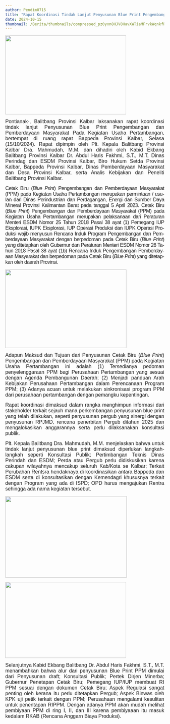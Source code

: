 ```yaml
---
author: Pendim0715
title: "Rapat Koordinasi Tindak Lanjut Penyusunan Blue Print Pengembangan dan Pemberdayaan Masyarakat Pada Kegiatan Usaha Pertambangan"
date: 2024-10-15
thumbnail: /Berita/thumbnails/compressed_pz0yxn8HJV8HavXWTiaMFrvkWqnkfRiUE14gAHNw.png
---
```

<p class="MsoNormal" style="margin-bottom: 0cm; text-align: justify; line-height: normal;"><span style="font-size: 12.0pt; font-family: 'Arial',sans-serif;"><img src="/images/A4iVAUsOIq8akGw8hIUg.png" width="383" height="250" alt="" /></span></p>
<p class="MsoNormal" style="margin-bottom: 0cm; text-align: justify; line-height: normal;"><span style="font-size: 12.0pt; font-family: 'Arial',sans-serif;">Pontianak-, Balitbang Provinsi Kalbar laksanakan rapat koordinasi tindak lanjut Penyusunan Blue Print Pengembangan dan Pemberdayaan Masyarakat Pada Kegiatan Usaha Pertambangan, bertempat di ruang rapat Bappeda Provinsi Kalbar, Selasa (15/10/2024). Rapat dipimpin oleh Plt. Kepala Balitbang Provinsi Kalbar Dra. Mahmudah, M.M. dan dihadiri oleh Kabid Ekbang Balitbang Provinsi Kalbar Dr. Abdul Haris Fakhmi, S.T., M.T, Dinas Perindag dan ESDM Provinsi Kalbar, Biro Hukum Setda Provinsi Kalbar, Bappeda Provinsi Kalbar, Dinas Pemberdayaan Masyarakat dan Desa Provinsi Kalbar, serta Analis Kebijakan dan Peneliti Balitbang Provinsi Kalbar.</span></p>
<p class="MsoNormal" style="margin-bottom: 0cm; text-align: justify; line-height: normal;"><span lang="SV" style="font-size: 12.0pt; font-family: 'Arial',sans-serif; letter-spacing: -.4pt; mso-ansi-language: SV;">Cetak Biru (<i>Blue Print</i>) Pengembangan dan Pemberdayaan Masyarakat (PPM) pada Kegiatan Usaha Pertambangan merupakan permintaan / usulan dari Dinas Perindustrian dan Perdagangan, Energi dan Sumber Daya Mineral Provinsi Kalimantan Barat pada tanggal 5 April 2023.</span><span lang="SV" style="font-size: 12.0pt; font-family: 'Arial',sans-serif;"> </span><span lang="SV" style="font-size: 12.0pt; font-family: 'Arial',sans-serif; letter-spacing: -.4pt; mso-ansi-language: SV;">Cetak Biru (<i>Blue Print</i>) Pengembangan dan Pemberdayaan Masyarakat (PPM) pada Kegiatan Usaha Pertambangan merupakan pelaksanaan dari Peraturan Menteri ESDM Nomor 25 Tahun 2018 Pasal 38 ayat (1) Pemegang IUP Eksplorasi, IUPK Eksplorasi, IUP Operasi Produksi dan IUPK Operasi Produksi wajib menyusun Rencana Induk Program Pengembangan dan Pemberdayaan Masyarakat dengan berpedoman pada Cetak Biru (<i>Blue Print</i>) yang ditetapkan oleh Gubernur dan Peraturan Menteri ESDM Nomor 26 Tahun 2018 Pasal 38 ayat (1b) Rencana Induk Pengembangan Pemberdayaan Masyarakat dan berpedoman pada Cetak Biru (<i>Blue Print</i>) yang ditetapkan oleh daerah Provinsi.</span></p>
<p class="MsoNormal" style="margin-bottom: 0cm; text-align: justify; line-height: normal;"><span style="font-size: 12.0pt; font-family: 'Arial',sans-serif;"><img src="/images/MpfNghuQMSDgVV4Dna4K.png" width="384" height="249" alt="" /></span></p>
<p class="MsoNormal" style="margin-bottom: 0cm; text-align: justify; line-height: normal;"><span style="font-size: 12.0pt; font-family: 'Arial',sans-serif;">Adapun Maksud dan Tujuan dari Penyusunan Cetak Biru (<i>Blue Print</i>) Pengembangan dan Pemberdayaan Masyarakat (PPM) pada Kegiatan Usaha Pertambangan ini adalah (1) Tersedianya pedoman penyelenggaraan PPM bagi Perusahaan Pertambangan yang sesuai dengan Agenda Pembangunan Daerah; (2) Menjadi panduan Arah Kebijakan Perusahaan Pertambangan dalam Perencanaan Program PPM; (3) Adanya acuan untuk melakukan sinkronisasi program PPM dari perusahaan pertambangan dengan pemangku kepentingan.</span></p>
<p class="MsoNormal" style="margin-bottom: 0cm; text-align: justify; line-height: normal;"><span style="font-size: 12.0pt; font-family: 'Arial',sans-serif;">Rapat koordinasi dimaksud dalam rangka menghimpun informasi dari stakeholder terkait sejauh mana perkembangan penyusunan blue print yang telah dilakukan, seperti penyusunan pergub yang sinergi dengan penyusunan RPJMD, rencana penerbitan Pergub ditahun 2025 dan mengalokasikan anggarannya serta perlu dilaksanakan konsultasi publik.</span></p>
<p class="MsoNormal" style="margin-bottom: 0cm; text-align: justify; line-height: normal;"><span style="font-size: 12.0pt; font-family: 'Arial',sans-serif;">Plt. Kepala Balitbang Dra. Mahmudah, M.M. menjelaskan bahwa untuk tindak lanjut penyusunan blue print dimaksud diperlukan langkah-langkah seperti Konsultasi Publik; Pertimbangan Teknis Dinas Perindah dan ESDM; Perda atau Pergub perlu didiskusikan karena cakupan wilayahnya mencakup seluruh Kab/Kota se Kalbar; Terkait Perubahan Rentsra hendaknaya di koordinasikan antara Bappeda dan ESDM serta di konsultasikan dengan Kemendagri khususnya terkait dengan Program yang ada di ISPD; OPD harus mengajukan Rentra sehingga ada nama kegiatan tersebut.<o:p></o:p></span></p>
<p class="MsoNormal" style="margin-bottom: 0cm; text-align: justify; line-height: normal;"><span style="font-size: 12.0pt; font-family: 'Arial',sans-serif;"><img src="/images/bGOW4vzrPhmdCASr5Nu9.png" width="385" height="258" alt="" /></span></p>
<p class="MsoNormal" style="margin-bottom: 0cm; text-align: justify; line-height: normal;"><span style="font-size: 12.0pt; font-family: 'Arial',sans-serif;"><img src="/images/pSQUaY8AsEd31ja46OHy.png" width="383" height="241" alt="" /></span></p>
<p class="MsoNormal" style="margin-bottom: 0cm; text-align: justify; line-height: normal;"><span style="font-size: 12.0pt; font-family: 'Arial',sans-serif;">Selanjutnya Kabid Ekbang Balitbang Dr. Abdul Haris Fakhmi, S.T., M.T. menambahkan bahwa alur dari penyusunan Blue Print PPM dimulai dari Penyusunan draft; Konsultasi Publik; Pertek Dirjen Minerba; Gubernur Penetapan Cetak Biru; Pemegang IUP/IUP membuat RI PPM sesuai dengan dokumen Cetak Biru; Aspek Regulasi sangat penting oleh kerana itu perlu ditetapkan Pergub; Aspek Binwas oleh KPK uji petik terkait dengan PPM; Perusahaan mengalami kesulitan untuk penentapan RIPPM. Dengan adanya PPM akan mudah melihat pembiyaan PPM di ring I, II, dan III karena pembiyaaan itu masuk kedalam RKAB (Rencana Anggarn Biaya Produksi).<o:p></o:p></span></p>